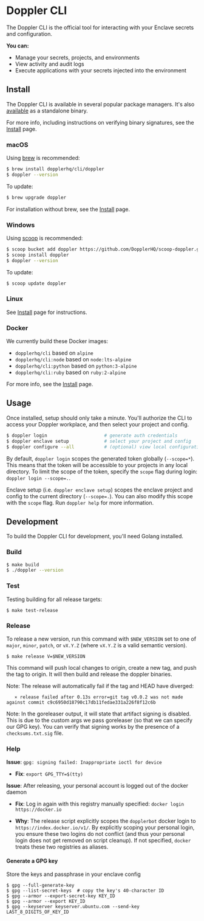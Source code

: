 # Doppler CLI

The Doppler CLI is the official tool for interacting with your Enclave secrets and configuration.

**You can:**

- Manage your secrets, projects, and environments
- View activity and audit logs
- Execute applications with your secrets injected into the environment

## Install

The Doppler CLI is available in several popular package managers. It's also [available](https://github.com/DopplerHQ/cli/releases/latest) as a standalone binary.

For more info, including instructions on verifying binary signatures, see the [Install](INSTALL.md) page.

### macOS

Using [brew](https://brew.sh/) is recommended:

```sh
$ brew install dopplerhq/cli/doppler
$ doppler --version
```

To update:
```sh
$ brew upgrade doppler
```

For installation without brew, see the [Install](INSTALL.md) page.

### Windows

Using [scoop](https://scoop.sh/) is recommended:

```sh
$ scoop bucket add doppler https://github.com/DopplerHQ/scoop-doppler.git
$ scoop install doppler
$ doppler --version
```

To update:

```sh
$ scoop update doppler
```

### Linux

See [Install](INSTALL.md) page for instructions.

### Docker

We currently build these Docker images:
- `dopplerhq/cli` based on `alpine`
- `dopplerhq/cli:node` based on `node:lts-alpine`
- `dopplerhq/cli:python` based on `python:3-alpine`
- `dopplerhq/cli:ruby` based on `ruby:2-alpine`

For more info, see the [Install](INSTALL.md) page.

## Usage

Once installed, setup should only take a minute. You'll authorize the CLI to access your Doppler workplace, and then select your project and config.

```sh
$ doppler login                     # generate auth credentials
$ doppler enclave setup             # select your project and config
$ doppler configure --all           # (optional) view local configuration
```

By default, `doppler login` scopes the generated token globally (`--scope=*`). This means that the token will be accessible to your projects in any local directory. To limit the scope of the token, specify the `scope` flag during login: `doppler login --scope=.`.

Enclave setup (i.e. `doppler enclave setup`) scopes the enclave project and config to the current directory (`--scope=.`). You can also modify this scope with the `scope` flag. Run `doppler help` for more information.

## Development

To build the Doppler CLI for development, you'll need Golang installed.

### Build

```sh
$ make build
$ ./doppler --version
```

### Test

Testing building for all release targets:

```
$ make test-release
```

### Release

To release a new version, run this command with `$NEW_VERSION` set to one of `major`, `minor`, `patch`, or `vX.Y.Z` (where `vX.Y.Z` is a valid semantic version).

```
$ make release V=$NEW_VERSION
```

This command will push local changes to origin, create a new tag, and push the tag to origin. It will then build and release the doppler binaries.

Note: The release will automatically fail if the tag and HEAD have diverged:

`   ⨯ release failed after 0.13s error=git tag v0.0.2 was not made against commit c9c6950d18790c17db11fedae331a226f8f12c6b`

Note: In the goreleaser output, it will state that artifact signing is disabled. This is due to the custom args we pass goreleaser (so that we can specify our GPG key). You can verify that signing works by the presence of a `checksums.txt.sig` file.

### Help

**Issue**: `gpg: signing failed: Inappropriate ioctl for device`

- **Fix**: `export GPG_TTY=$(tty)`

**Issue**: After releasing, your personal account is logged out of the docker daemon

- **Fix**: Log in again with this registry manually specified: `docker login https://docker.io`

- **Why**: The release script explicitly scopes the `dopplerbot` docker login to `https://index.docker.io/v1/`. By explicitly scoping your personal login, you ensure these two logins do not conflict (and thus your personal login does not get removed on script cleanup). If not specified, `docker` treats these two registries as aliases.


#### Generate a GPG key

Store the keys and passphrase in your enclave config

```
$ gpg --full-generate-key
$ gpg --list-secret-keys  # copy the key's 40-character ID
$ gpg --armor --export-secret-key KEY_ID
$ gpg --armor --export KEY_ID
$ gpg --keyserver keyserver.ubuntu.com --send-key LAST_8_DIGITS_OF_KEY_ID
```

